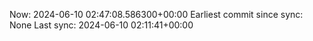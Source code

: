 Now: 2024-06-10 02:47:08.586300+00:00 Earliest commit since sync: None Last sync: 2024-06-10 02:11:41+00:00
